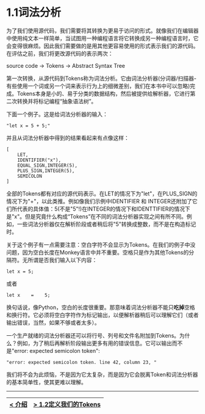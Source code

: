 # 1.1词法分析

为了我们使用源代码，我们需要将其转换为更易于访问的形式。就像我们在编辑器中使用纯文本一样简单，当试图用一种编程语言将它转换成另一种编程语言时，它会变得很麻烦。因此我们需要做的是用其他更容易使用的形式表示我们的源代码。在评估之前，我们将更改源代码的表示两次： 

source code -> Tokens -> Abstract Syntax Tree

第一次转换，从源代码到Tokens称为词法分析。它由词法分析器(分词器/扫描器-有些使用一个词或另一个词来表示行为上的细微差别，我们在本书中可以忽略)完成。Tokens本身是小的、易于分类的数据结构，然后被提供给解析器，它进行第二次转换并将标记编程“抽象语法树”。

下面一个例子。这是给词法分析器的输入：
```
"let x = 5 + 5;"
```

并且从词法分析器中得到的结果看起来有点像这样：
```
[
    LET,
    IDENTIFIER("x"),
    EQUAL_SIGN,INTEGER(5),
    PLUS_SIGN,INTEGER(5),
    SEMICOLON
]
```

全部的Tokens都有对应的源代码表示。在LET的情况下为"let"，在PLUS_SIGN的情况下为"+"，以此类推。例如像我们示例中IDENTIFIER 和 INTEGER还附加了它们所代表的具体值：5(不是"5"!)在INTEGER的情况下和IDENTTIFIER的情况下是"x"。但是究竟什么构成“Tokens”在不同的词法分析器实现之间有所不同。例如，一些词法分析器仅在解析阶段或者稍后将"5"转换成整数，而不是在构造标记时。

关于这个例子有一点需要注意：空白字符不会显示为Tokens。在我们的例子中没问题，因为空白长度在Monkey语言中并不重要。空格只是作为其他Tokens的分隔符。无所谓是否我们输入以下内容：
```
let x = 5;
```
或者
```
let x    =    5;
```
换句话说，像Python，空白的长度很重要。那意味着词法分析器不能只**吃掉**空格和换行符。它必须将空白字符作为标记输出，以便解析器稍后可以理解它们（或者输出错误，当然，如果不够或者太多）。

一个生产就绪的词法分析器还可以将行号、列号和文件名附加到Tokens。为什么？例如，为了稍后再解析阶段输出更多有用的错误信息。它可以输出而不是"error: expected semicolon token":
```
"error: expected semicolon token. line 42, column 23, "
```
我们将不会为此烦恼，不是因为它太复杂，而是因为它会脱离Token和词法分析器的基本简单性，使其更难以理解。

****
|[< 介绍](../Introduction.md)|[> 1.2定义我们的Tokens](1.2.md)|
|-|-|
